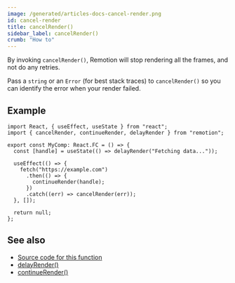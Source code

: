 ```yaml
---
image: /generated/articles-docs-cancel-render.png
id: cancel-render
title: cancelRender()
sidebar_label: cancelRender()
crumb: "How to"
---
```


By invoking `cancelRender()`, Remotion will stop rendering all the frames, and not do any retries.

Pass a `string` or an `Error` (for best stack traces) to `cancelRender()` so you can identify the error when your render failed.

## Example

```tsx twoslash title="MyComposition.tsx"
import React, { useEffect, useState } from "react";
import { cancelRender, continueRender, delayRender } from "remotion";

export const MyComp: React.FC = () => {
  const [handle] = useState(() => delayRender("Fetching data..."));

  useEffect(() => {
    fetch("https://example.com")
      .then(() => {
        continueRender(handle);
      })
      .catch((err) => cancelRender(err));
  }, []);

  return null;
};
```

## See also

- [Source code for this function](https://github.com/remotion-dev/remotion/blob/main/packages/core/src/cancel-render.ts)
- [delayRender()](/docs/delay-render)
- [continueRender()](/docs/continue-render)
